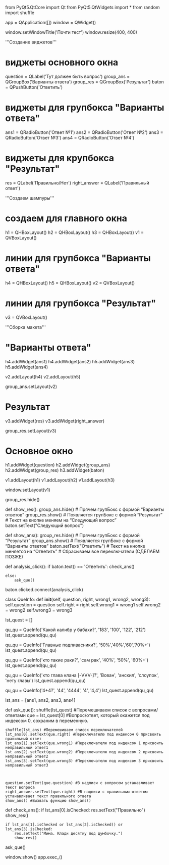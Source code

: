 from PyQt5.QtCore import Qt
from PyQt5.QtWidgets import *
from random import shuffle




app = QApplication([])
window = QWidget()




window.setWindowTitle('Почти тест')
window.resize(400, 400)




'''Создание виджетов'''
# виджеты основного окна
question = QLabel('Тут должен быть вопрос')
group_ans = QGroupBox('Варианты ответа')
group_res = QGroupBox('Результат')
baton = QPushButton('Ответить')




# виджеты для групбокса "Варианты ответа"
ans1 = QRadioButton('Ответ №1')
ans2 = QRadioButton('Ответ №2')
ans3 = QRadioButton('Ответ №3')
ans4 = QRadioButton('Ответ №4')




# виджеты для крупбокса "Результат"
res = QLabel('Правильно/Нет')
right_answer = QLabel('Правильный ответ')




'''Создаем шампуры'''
# создаем для главного окна
h1 = QHBoxLayout()
h2 = QHBoxLayout()
h3 = QHBoxLayout()
v1 = QVBoxLayout()




# линии для групбокса "Варианты ответа"
h4 = QHBoxLayout()
h5 = QHBoxLayout()
v2 = QVBoxLayout()




# линии для групбокса "Результат"
v3 = QVBoxLayout()




'''Сборка макета'''
# "Варианты ответа"
h4.addWidget(ans1)
h4.addWidget(ans2)
h5.addWidget(ans3)
h5.addWidget(ans4)




v2.addLayout(h4)
v2.addLayout(h5)




group_ans.setLayout(v2)




# Результат
v3.addWidget(res)
v3.addWidget(right_answer)




group_res.setLayout(v3)




# Основное окно
h1.addWidget(question)
h2.addWidget(group_ans)
h2.addWidget(group_res)
h3.addWidget(baton)




v1.addLayout(h1)
v1.addLayout(h2)
v1.addLayout(h3)




window.setLayout(v1)




group_res.hide()




def show_res():
    group_ans.hide()  # Прячем групБокс с формой “Варианты ответов”
    group_res.show()  # Появляется групБокс с формой “Результат”
    # Текст на кнопке меняем на “Следующий вопрос”
    baton.setText("Следующий вопрос")




def show_ans():
    group_res.hide()  # Прячем групБокс с формой “Результат”
    group_ans.show()  # Появляется групБокс с формой “Варианты ответов”
    baton.setText("Ответить")  # Текст на кнопке меняется на “Ответить”
    # Сбрасываем все переключатели (СДЕЛАЕМ ПОЗЖЕ)




def analysis_click():
    if baton.text() == 'Ответить':
        check_ans()


    else:
        ask_que()




baton.clicked.connect(analysis_click)


class QueInfo:
    def __init__(self, question, right, wrong1, wrong2, wrong3):
        self.question = question
        self.right = right
        self.wrong1 = wrong1
        self.wrong2 = wrong2
        self.wrong3 = wrong3


lst_quest = []

qu_qu = QueInfo('Какой калибр у бабахи?', '183', '100', '122', '212')
lst_quest.append(qu_qu)

qu_qu = QueInfo('Главные подпивасники?', '50%','40%','60','70%+')
lst_quest.append(qu_qu)

qu_qu = QueInfo('кто такие раки?', 'сам рак', '40%', '50%', '60%+')
lst_quest.append(qu_qu)

qu_qu = QueInfo('кто глава клана [-VVV-]?', 'Вован', 'анскил', 'слоупок', 'нету главы')
lst_quest.append(qu_qu)

qu_qu = QueInfo('4+4?', '44', '4444', '4', '4,4')
lst_quest.append(qu_qu)

lst_ans = [ans1, ans2, ans3, ans4]

def ask_que():
    shuffle(lst_quest) #Перемешиваем список с вопросами/ответами
    que = lst_quest[0] #Вопрос/ответ, который окажется под индексом 0, сохраним в переменную.

    shuffle(lst_ans) #Перемешиваем список переключателей
    lst_ans[0].setText(que.right) #Переключателю под индексом 0 присвоить правильный ответ
    lst_ans[1].setText(que.wrong1) #Переключателю под индексом 1 присвоить неправильный ответ1
    lst_ans[2].setText(que.wrong2) #Переключателю под индексом 2 присвоить неправильный ответ2
    lst_ans[3].setText(que.wrong3) #Переключателю под индексом 3 присвоить неправильный ответ3



    question.setText(que.question) #В надписи с вопросом устанавливает текст вопроса
    right_answer.setText(que.right) #В надписи с правильным ответом устанавливает текст правильного ответа
    show_ans() #Вызвать функцию show_ans()



def check_ans():
    if lst_ans[0].isChecked:
        res.setText("Правильно")
        show_res()

    if lst_ans[1].isChecked or lst_ans[2].isChecked() or lst_ans[3].isChecked:
        res.setText("Мима. Клади десятку под думбочку.")
        show_res()        



ask_que()



window.show()
app.exec_()
